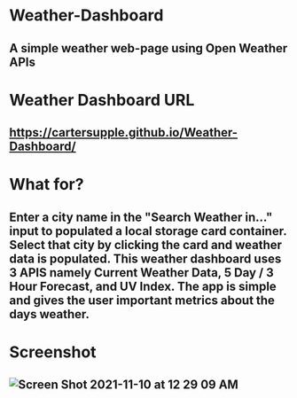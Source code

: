 # Weather-Dashboard

## A simple weather web-page using Open Weather APIs

# Weather Dashboard URL

## https://cartersupple.github.io/Weather-Dashboard/

# What for?

## Enter a city name in the "Search Weather in..." input to populated a local storage card container. Select that city by clicking the card and weather data is populated. This weather dashboard uses 3 APIS namely Current Weather Data, 5 Day / 3 Hour Forecast, and UV Index. The app is simple and gives the user important metrics about the days weather. 

# Screenshot

## ![Screen Shot 2021-11-10 at 12 29 09 AM](https://user-images.githubusercontent.com/89411805/141077446-f3a04d7a-435f-47cb-b611-8510394734d0.png)
